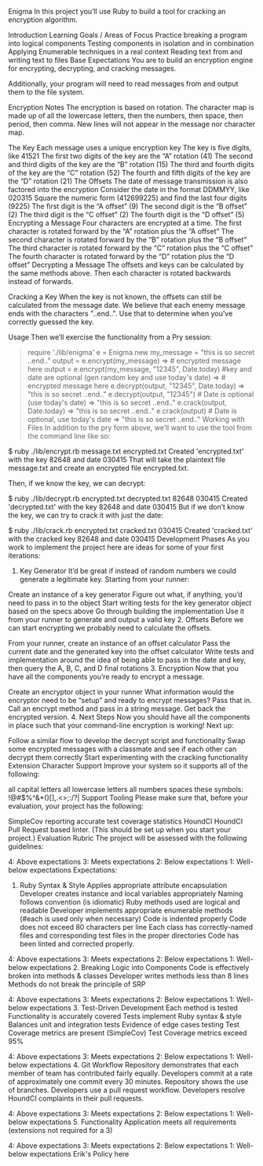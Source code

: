 Enigma
In this project you’ll use Ruby to build a tool for cracking an encryption algorithm.

Introduction
Learning Goals / Areas of Focus
Practice breaking a program into logical components
Testing components in isolation and in combination
Applying Enumerable techniques in a real context
Reading text from and writing text to files
Base Expectations
You are to build an encryption engine for encrypting, decrypting, and cracking messages.

Additionally, your program will need to read messages from and output them to the file system.

Encryption Notes
The encryption is based on rotation. The character map is made up of all the lowercase letters, then the numbers, then space, then period, then comma. New lines will not appear in the message nor character map.

The Key
Each message uses a unique encryption key
The key is five digits, like 41521
The first two digits of the key are the “A” rotation (41)
The second and third digits of the key are the “B” rotation (15)
The third and fourth digits of the key are the “C” rotation (52)
The fourth and fifth digits of the key are the “D” rotation (21)
The Offsets
The date of message transmission is also factored into the encryption
Consider the date in the format DDMMYY, like 020315
Square the numeric form (412699225) and find the last four digits (9225)
The first digit is the “A offset” (9)
The second digit is the “B offset” (2)
The third digit is the “C offset” (2)
The fourth digit is the “D offset” (5)
Encrypting a Message
Four characters are encrypted at a time.
The first character is rotated forward by the “A” rotation plus the “A offset”
The second character is rotated forward by the “B” rotation plus the “B offset”
The third character is rotated forward by the “C” rotation plus the “C offset”
The fourth character is rotated forward by the “D” rotation plus the “D offset”
Decrypting a Message
The offsets and keys can be calculated by the same methods above. Then each character is rotated backwards instead of forwards.

Cracking a Key
When the key is not known, the offsets can still be calculated from the message date. We believe that each enemy message ends with the characters "..end..". Use that to determine when you’ve correctly guessed the key.

Usage
Then we’ll exercise the functionality from a Pry session:

> require './lib/enigma'
> e = Enigma.new
> my_message = "this is so secret ..end.."
> output = e.encrypt(my_message)
=> # encrypted message here
> output = e.encrypt(my_message, "12345", Date.today) #key and date are optional (gen random key and use today's date)
=> # encrypted message here
> e.decrypt(output, "12345", Date.today)
=> "this is so secret ..end.."
> e.decrypt(output, "12345") # Date is optional (use today's date)
=> "this is so secret ..end.."
> e.crack(output, Date.today)
=> "this is so secret ..end.."
> e.crack(output) # Date is optional, use today's date
=> "this is so secret ..end.."
Working with Files
In addition to the pry form above, we’ll want to use the tool from the command line like so:

$ ruby ./lib/encrypt.rb message.txt encrypted.txt
Created 'encrypted.txt' with the key 82648 and date 030415
That will take the plaintext file message.txt and create an encrypted file encrypted.txt.

Then, if we know the key, we can decrypt:

$ ruby ./lib/decrypt.rb encrypted.txt decrypted.txt 82648 030415
Created 'decrypted.txt' with the key 82648 and date 030415
But if we don’t know the key, we can try to crack it with just the date:

$ ruby ./lib/crack.rb encrypted.txt cracked.txt 030415
Created 'cracked.txt' with the cracked key 82648 and date 030415
Development Phases
As you work to implement the project here are ideas for some of your first iterations:

1. Key Generator
It’d be great if instead of random numbers we could generate a legitimate key. Starting from your runner:

Create an instance of a key generator
Figure out what, if anything, you’d need to pass in to the object
Start writing tests for the key generator object based on the specs above
Go through building the implementation
Use it from your runner to generate and output a valid key
2. Offsets
Before we can start encrypting we probably need to calculate the offsets.

From your runner, create an instance of an offset calculator
Pass the current date and the generated key into the offset calculator
Write tests and implementation around the idea of being able to pass in the date and key, then query the A, B, C, and D final rotations
3. Encryption
Now that you have all the components you’re ready to encrypt a message.

Create an encryptor object in your runner
What information would the encryptor need to be “setup” and ready to encrypt messages? Pass that in.
Call an encrypt method and pass in a string message. Get back the encrypted version.
4. Next Steps
Now you should have all the components in place such that your command-line encryption is working! Next up:

Follow a similar flow to develop the decrypt script and functionality
Swap some encrypted messages with a classmate and see if each other can decrypt them correctly
Start experimenting with the cracking functionality
Extension
Character Support
Improve your system so it supports all of the following:

all capital letters
all lowercase letters
all numbers
spaces
these symbols: !@#$%^&*()[],.<>;:/?\|
Support Tooling
Please make sure that, before your evaluation, your project has the following:

SimpleCov reporting accurate test coverage statistics
HoundCI HoundCI Pull Request based linter. (This should be set up when you start your project.)
Evaluation Rubric
The project will be assessed with the following guidelines:

4: Above expectations
3: Meets expectations
2: Below expectations
1: Well-below expectations
Expectations:

1. Ruby Syntax & Style
Applies appropriate attribute encapsulation
Developer creates instance and local variables appropriately
Naming follows convention (is idiomatic)
Ruby methods used are logical and readable
Developer implements appropriate enumerable methods (#each is used only when necessary)
Code is indented properly
Code does not exceed 80 characters per line
Each class has correctly-named files and corresponding test files in the proper directories
Code has been linted and corrected properly.

4: Above expectations
3: Meets expectations
2: Below expectations
1: Well-below expectations
2. Breaking Logic into Components
Code is effectively broken into methods & classes
Developer writes methods less than 8 lines
Methods do not break the principle of SRP

4: Above expectations
3: Meets expectations
2: Below expectations
1: Well-below expectations
3. Test-Driven Development
Each method is tested
Functionality is accurately covered
Tests implement Ruby syntax & style
Balances unit and integration tests
Evidence of edge cases testing
Test Coverage metrics are present (SimpleCov)
Test Coverage metrics exceed 95%

4: Above expectations
3: Meets expectations
2: Below expectations
1: Well-below expectations
4. Git Workflow
Repository demonstrates that each member of team has contributed fairly equally.
Developers commit at a rate of approximately one commit every 30 minutes.
Repository shows the use of branches.
Developers use a pull request workflow.
Developers resolve HoundCI complaints in their pull requests.

4: Above expectations
3: Meets expectations
2: Below expectations
1: Well-below expectations
5. Functionality
Application meets all requirements (extensions not required for a 3)

4: Above expectations
3: Meets expectations
2: Below expectations
1: Well-below expectations
Erik's Policy here
